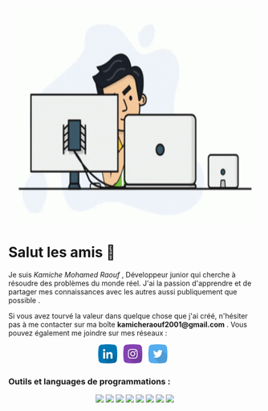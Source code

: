 <p align='center'>
  <img height="430" alt="gif" src="https://github.com/Raoufkam/Raoufkam/blob/main/ZZ.gif?raw=true">
</p>


# Salut les amis 👋

Je suis *Kamiche Mohamed Raouf* , Développeur junior qui cherche à résoudre des problèmes du monde réel. J'ai la passion d'apprendre et de partager mes connaissances avec les autres aussi publiquement que possible .

Si vous avez tourvé la valeur dans quelque chose que j'ai créé, n'hésiter pas à me contacter sur ma boîte __kamicheraouf2001@gmail.com__ . Vous pouvez également me joindre sur mes réseaux :

<p align='center'>
  <a href="https://www.linkedin.com/in/mohamed-kamiche-63294a243/"><img height="38" src="https://github.com/Raoufkam/Raoufkam/blob/main/LinkedIn.png?raw=true"></a>&nbsp;&nbsp;
  <a href="https://www.instagram.com/foufouuu__/"><img height="38" src="https://github.com/Raoufkam/Raoufkam/blob/main/Instagram.png?raw=true"></a>&nbsp;&nbsp;
  <a href="https://mobile.twitter.com/raouf64134658"><img height="38" src="https://github.com/Raoufkam/Raoufkam/blob/main/Twitter.png?raw=true"></a>&nbsp;&nbsp;
</p>

### Outils et languages de programmations :
<p align='center'>
  <img height='35' src="https://cdn.jsdelivr.net/gh/devicons/devicon/icons/c/c-original.svg" />
  <img height='35' src="https://cdn.jsdelivr.net/gh/devicons/devicon/icons/java/java-original.svg" />
  <img height='35' src="https://cdn.jsdelivr.net/gh/devicons/devicon/icons/python/python-original-wordmark.svg" />  
  <img height='35' src="https://cdn.jsdelivr.net/gh/devicons/devicon/icons/html5/html5-original-wordmark.svg" />
  <img height='35' src="https://cdn.jsdelivr.net/gh/devicons/devicon/icons/css3/css3-original-wordmark.svg" />
  <img height='33' src="https://cdn.jsdelivr.net/gh/devicons/devicon/icons/unix/unix-original.svg" />
  <img height='33' src="https://cdn.jsdelivr.net/gh/devicons/devicon/icons/photoshop/photoshop-line.svg" />
  <img height='33' src="https://cdn.jsdelivr.net/gh/devicons/devicon/icons/illustrator/illustrator-line.svg" />        
</p>
